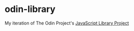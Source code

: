 # odin-library
My iteration of The Odin Project's [JavaScript Library Project](https://www.theodinproject.com/lessons/node-path-javascript-library)